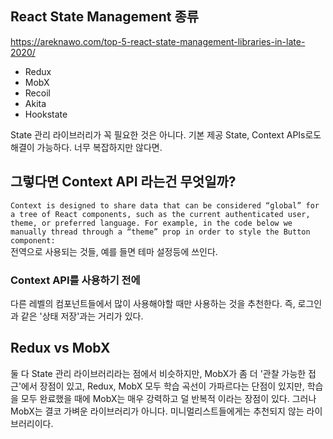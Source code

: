 ## React State Management 종류
  
https://areknawo.com/top-5-react-state-management-libraries-in-late-2020/  
  
* Redux
* MobX
* Recoil
* Akita
* Hookstate

State 관리 라이브러리가 꼭 필요한 것은 아니다. 기본 제공 State, Context APIs로도 해결이 가능하다. 너무 복잡하지만 않다면.  

## 그렇다면 Context API 라는건 무엇일까?
`Context is designed to share data that can be considered “global” for a tree of React components, such as the current authenticated user, theme, or preferred language. For example, in the code below we manually thread through a “theme” prop in order to style the Button component:`  
전역으로 사용되는 것들, 예를 들면 테마 설정등에 쓰인다.

### Context API를 사용하기 전에
다른 레벨의 컴포넌트들에서 많이 사용해야할 때만 사용하는 것을 추천한다.  즉, 로그인과 같은 '상태 저장'과는 거리가 있다.  

## Redux vs MobX
둘 다 State 관리 라이브러리라는 점에서 비슷하지만, MobX가 좀 더 '관찰 가능한 접근'에서 장점이 있고,
Redux, MobX 모두 학습 곡선이 가파르다는 단점이 있지만, 학습을 모두 완료했을 때에 MobX는 매우 강력하고 덜 반복적
이라는 장점이 있다. 그러나 MobX는 결코 가벼운 라이브러리가 아니다. 미니멀리스트들에게는 추천되지 않는 라이브러리이다.
